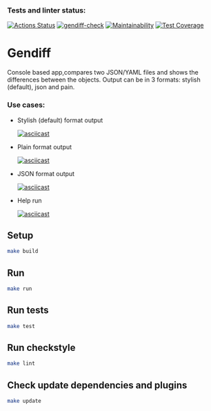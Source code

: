### Tests and linter status:
[![Actions Status](https://github.com/rus-yanov/java-project-71/workflows/hexlet-check/badge.svg)](https://github.com/rus-yanov/java-project-71/actions)
[![gendiff-check](https://github.com/rus-yanov/java-project-71/actions/workflows/gendiff-check.yml/badge.svg?branch=main)](https://github.com/rus-yanov/java-project-71/actions/workflows/gendiff-check.yml)
[![Maintainability](https://api.codeclimate.com/v1/badges/db06c685490d05b7b1dd/maintainability)](https://codeclimate.com/github/rus-yanov/java-project-71/maintainability)
[![Test Coverage](https://api.codeclimate.com/v1/badges/db06c685490d05b7b1dd/test_coverage)](https://codeclimate.com/github/rus-yanov/java-project-71/test_coverage)

<h1><b> Gendiff </b></h1>
<p> Console based app,compares two JSON/YAML files and shows the differences between the objects. Output can be in 3 formats: stylish (default), json and pain.</p>
<h3><b> Use cases:</b></h3> 
<ul>
  
  <li>Stylish (default) format output</li>
  
[![asciicast](https://asciinema.org/a/2S65kzC8hHKeAYWLts40Wtcnt.svg)](https://asciinema.org/a/2S65kzC8hHKeAYWLts40Wtcnt)

  <li>Plain format output</li> 
  
[![asciicast](https://asciinema.org/a/luhB2ApMyaTT653Ml2ip6ptCc.svg)](https://asciinema.org/a/luhB2ApMyaTT653Ml2ip6ptCc)
  
  <li>JSON format output</li>  
  
[![asciicast](https://asciinema.org/a/vkeRajjIQ7Y9k5fgtR2U787lY.svg)](https://asciinema.org/a/vkeRajjIQ7Y9k5fgtR2U787lY)
  
  <li>Help run</li>  
  
  [![asciicast](https://asciinema.org/a/gt7hCQTwBstiuhse4d1sBDsg6.svg)](https://asciinema.org/a/gt7hCQTwBstiuhse4d1sBDsg6)

</ul>


## Setup
```sh
make build
```

## Run
```sh
make run
```

## Run tests
```sh
make test
```

## Run checkstyle
```sh
make lint
```

## Check update dependencies and plugins
```sh
make update
```

